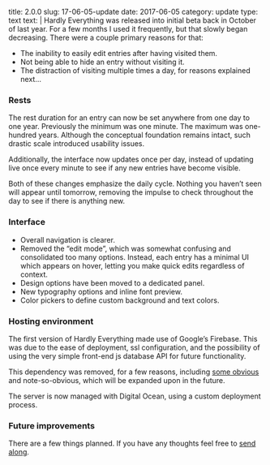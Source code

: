 title: 2.0.0
slug: 17-06-05-update
date: 2017-06-05
category: update
type: text
text: |
  Hardly Everything was released into initial beta back in October of last year. For a few months I used it frequently, but that slowly began decreasing. There were a couple primary reasons for that:

  - The inability to easily edit entries after having visited them.
  - Not being able to hide an entry without visiting it.
  - The distraction of visiting multiple times a day, for reasons explained next…

  ### Rests

  The rest duration for an entry can now be set anywhere from one day to one year. Previously the minimum was one minute. The maximum was one-hundred years. Although the conceptual foundation remains intact, such drastic scale introduced usability issues. 

  Additionally, the interface now updates once per day, instead of updating live once every minute to see if any new entries have become visible.

  Both of these changes emphasize the daily cycle. Nothing you haven’t seen will appear until tomorrow, removing the impulse to check throughout the day to see if there is anything new.

  ### Interface

  - Overall navigation is clearer.
  - Removed the “edit mode”, which was somewhat confusing and consolidated too many options. Instead, each entry has a minimal UI which appears on hover, letting you make quick edits regardless of context.
  - Design options have been moved to a dedicated panel.
  - New typography options and inline font preview.
  - Color pickers to define custom background and text colors.

  ### Hosting environment

  The first version of Hardly Everything made use of Google’s Firebase. This was due to the ease of deployment, ssl configuration, and the possibility of using the very simple front-end js database API for future functionality.

  This dependency was removed, for a few reasons, including [some obvious](https://startupsventurecapital.com/firebase-costs-increased-by-7-000-81dc0a27271d) and note-so-obvious, which will be expanded upon in the future.

  The server is now managed with Digital Ocean, using a custom deployment process.

  ### Future improvements

  There are a few things planned. If you have any thoughts feel free to [send along](mailto:contact@jon-kyle.com).